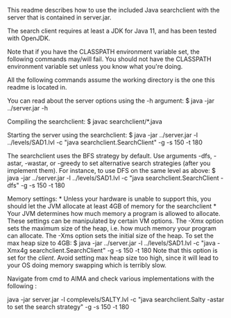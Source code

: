 This readme describes how to use the included Java searchclient with the server that is contained in server.jar.

The search client requires at least a JDK for Java 11, and has been tested with OpenJDK.

Note that if you have the CLASSPATH environment variable set, the following commands may/will fail.
You should not have the CLASSPATH environment variable set unless you know what you're doing.

All the following commands assume the working directory is the one this readme is located in.

You can read about the server options using the -h argument:
    $ java -jar ../server.jar -h

Compiling the searchclient:
    $ javac searchclient/*.java

Starting the server using the searchclient:
    $ java -jar ../server.jar -l ../levels/SAD1.lvl -c "java searchclient.SearchClient" -g -s 150 -t 180

The searchclient uses the BFS strategy by default. Use arguments -dfs, -astar, -wastar, or -greedy to set alternative search strategies (after you implement them). For instance, to use DFS on the same level as above:
    $ java -jar ../server.jar -l ../levels/SAD1.lvl -c "java searchclient.SearchClient -dfs" -g -s 150 -t 180

Memory settings:
    * Unless your hardware is unable to support this, you should let the JVM allocate at least 4GB of memory for the searchclient *
    Your JVM determines how much memory a program is allowed to allocate. These settings can be manipulated by certain VM options.
    The -Xmx option sets the maximum size of the heap, i.e. how much memory your program can allocate.
    The -Xms option sets the initial size of the heap.
    To set the max heap size to 4GB:
        $ java -jar ../server.jar -l ../levels/SAD1.lvl -c "java -Xmx4g searchclient.SearchClient" -g -s 150 -t 180
    Note that this option is set for the *client*.
    Avoid setting max heap size too high, since it will lead to your OS doing memory swapping which is terribly slow.


Navigate from cmd to AIMA and check various implementations with the following :

 
java -jar server.jar -l complevels/SALTY.lvl -c "java searchclient.Salty -astar to set the search strategy" -g -s 150 -t 180
